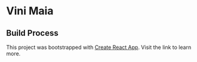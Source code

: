 # Vini Maia

## Build Process

This project was bootstrapped with [Create React App](https://github.com/facebookincubator/create-react-app). Visit the link to learn more.